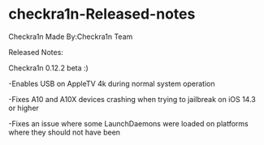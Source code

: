 # checkra1n-Released-notes 

Checkra1n Made By:Checkra1n Team





































Released Notes:

Checkra1n 0.12.2 beta :)


-Enables USB on AppleTV 4k during normal system operation

-Fixes A10 and A10X devices crashing when trying to jailbreak on iOS 14.3 or higher
    
-Fixes an issue where some LaunchDaemons were loaded on platforms where they should not have been
